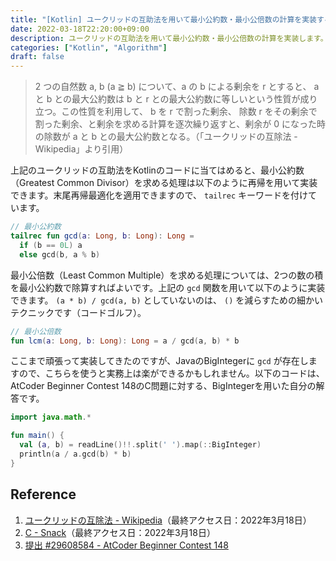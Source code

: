 ```yaml
---
title: "[Kotlin] ユークリッドの互助法を用いて最小公約数・最小公倍数の計算を実装する"
date: 2022-03-18T22:20:00+09:00
description: ユークリッドの互助法を用いて最小公約数・最小公倍数の計算を実装します。"
categories: ["Kotlin", "Algorithm"]
draft: false
---
```


> 2 つの自然数 a, b (a ≧ b) について、a の b による剰余を r とすると、 a と b との最大公約数は b と r との最大公約数に等しいという性質が成り立つ。この性質を利用して、 b を r で割った剰余、 除数 r をその剰余で割った剰余、と剰余を求める計算を逐次繰り返すと、剰余が 0 になった時の除数が a と b との最大公約数となる。（「ユークリッドの互除法 - Wikipedia」より引用）

上記のユークリッドの互助法をKotlinのコードに当てはめると、最小公約数（Greatest Common Divisor）を求める処理は以下のように再帰を用いて実装できます。末尾再帰最適化を適用できますので、 `tailrec` キーワードを付けています。

```kotlin
// 最小公約数
tailrec fun gcd(a: Long, b: Long): Long =  
  if (b == 0L) a  
  else gcd(b, a % b)  
```

最小公倍数（Least Common Multiple）を求める処理については、2つの数の積を最小公約数で除算すればよいです。上記の `gcd` 関数を用いて以下のように実装できます。 `(a * b) / gcd(a, b)` としていないのは、 `()` を減らすための細かいテクニックです（コードゴルフ）。

```kotlin
// 最小公倍数
fun lcm(a: Long, b: Long): Long = a / gcd(a, b) * b
```

ここまで頑張って実装してきたのですが、JavaのBigIntegerに `gcd` が存在しますので、こちらを使うと実務上は楽ができるかもしれません。以下のコードは、AtCoder Beginner Contest 148のC問題に対する、BigIntegerを用いた自分の解答です。

```kotlin
import java.math.*

fun main() {
  val (a, b) = readLine()!!.split(' ').map(::BigInteger)
  println(a / a.gcd(b) * b)
}
```

## Reference
1. [ユークリッドの互除法 - Wikipedia](https://ja.wikipedia.org/wiki/%E3%83%A6%E3%83%BC%E3%82%AF%E3%83%AA%E3%83%83%E3%83%89%E3%81%AE%E4%BA%92%E9%99%A4%E6%B3%95)（最終アクセス日：2022年3月18日）
2. [C - Snack](https://atcoder.jp/contests/abc148/tasks/abc148_c)（最終アクセス日：2022年3月18日）
3. [提出 #29608584 - AtCoder Beginner Contest 148](https://atcoder.jp/contests/abc148/submissions/29608584)
